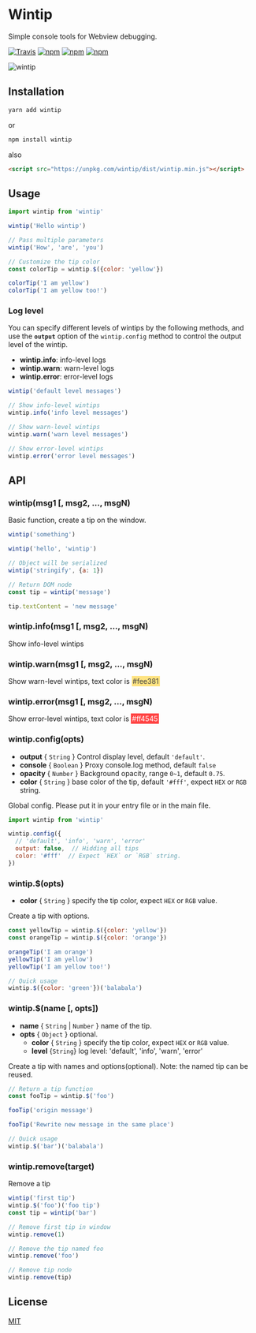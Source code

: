 # Wintip

Simple console tools for Webview debugging.

[![Travis](https://img.shields.io/travis/vv314/wintip.svg?style=flat-square)](https://travis-ci.org/vv314/wintip) [![npm](https://img.shields.io/npm/dw/wintip.svg?style=flat-square)](https://www.npmjs.com/package/wintip) [![npm](https://img.shields.io/npm/v/wintip.svg?style=flat-square)](https://www.npmjs.com/package/wintip) [![npm](https://img.shields.io/npm/l/wintip.svg?style=flat-square)](https://opensource.org/licenses/MIT)

![wintip](https://raw.githubusercontent.com/vv314/wintip/master/screenshots/wintip.png)

## Installation

```bash
yarn add wintip
```

or

```bash
npm install wintip
```

also

```html
<script src="https://unpkg.com/wintip/dist/wintip.min.js"></script>
```

## Usage

```javascript
import wintip from 'wintip'

wintip('Hello wintip')

// Pass multiple parameters
wintip('How', 'are', 'you')

// Customize the tip color
const colorTip = wintip.$({color: 'yellow'})

colorTip('I am yellow')
colorTip('I am yellow too!')
```

### Log level

You can specify different levels of wintips by the following methods, and use the   **`output`**  option of the `wintip.config` method to control the output level of the wintip.

- **wintip.info**: info-level logs
- **wintip.warn**: warn-level logs
- **wintip.error**: error-level logs

```javascript
wintip('default level messages')

// Show info-level wintips
wintip.info('info level messages')

// Show warn-level wintips
wintip.warn('warn level messages')

// Show error-level wintips
wintip.error('error level messages')
```

## API

### wintip(msg1 [, msg2, ..., msgN)

Basic function, create a tip on the window.

```javascript
wintip('something')

wintip('hello', 'wintip')

// Object will be serialized
wintip('stringify', {a: 1})

// Return DOM node
const tip = wintip('message')

tip.textContent = 'new message'
```

### wintip.info(msg1 [, msg2, ..., msgN)

Show info-level wintips

### wintip.warn(msg1 [, msg2, ..., msgN)

Show warn-level wintips, text color is <span style="color:#444;background: #fee381;padding: 2px">#fee381</span>

### wintip.error(msg1 [, msg2, ..., msgN)

Show error-level wintips, text color is <span style="color:#fff;background: #ff4545;padding: 2px">#ff4545</span>

### wintip.config(opts)

- **output** { `String` } Control display level, default `'default'`.
- **console** { `Boolean` } Proxy console.log method, default `false`
- **opacity** { `Number` } Background opacity, range `0~1`, default `0.75`.
- **color** { `String` } base color of the tip, default `'#fff'`, expect `HEX` or `RGB` string.

Global config. Please put it in your entry file or in the main file.

```javascript
import wintip from 'wintip'

wintip.config({
  // 'default', 'info', 'warn', 'error'
  output: false,  // Hidding all tips
  color: '#fff'  // Expect `HEX` or `RGB` string.
})
```

### wintip.$(opts)
- **color** { `String` } specify the tip color, expect `HEX` or `RGB` value.

Create a tip with options.

```javascript
const yellowTip = wintip.$({color: 'yellow'})
const orangeTip = wintip.$({color: 'orange'})

orangeTip('I am orange')
yellowTip('I am yellow')
yellowTip('I am yellow too!')

// Quick usage
wintip.$({color: 'green'})('balabala')
```

### wintip.$(name [, opts])

- **name** { `String` | `Number` } name of the tip.
- **opts** { `Object` }  optional.
    - **color** { `String` } specify the tip color, expect `HEX` or `RGB` value.
    - **level** {`String`} log level: 'default', 'info', 'warn', 'error'


Create a tip with names and options(optional).
Note: the named tip can be reused.

```javascript
// Return a tip function
const fooTip = wintip.$('foo')

fooTip('origin message')

fooTip('Rewrite new message in the same place')

// Quick usage
wintip.$('bar')('balabala')
```

### wintip.remove(target)

Remove a tip

```javascript
wintip('first tip')
wintip.$('foo')('foo tip')
const tip = wintip('bar')

// Remove first tip in window
wintip.remove(1)

// Remove the tip named foo
wintip.remove('foo')

// Remove tip node
wintip.remove(tip)
```

## License

[MIT](https://opensource.org/licenses/MIT)
